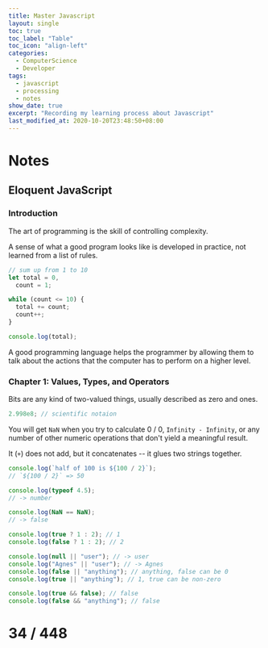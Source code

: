 ```yaml
---
title: Master Javascript
layout: single
toc: true
toc_label: "Table"
toc_icon: "align-left"
categories:
  - ComputerScience
  - Developer
tags:
  - javascript
  - processing
  - notes
show_date: true
excerpt: "Recording my learning process about Javascript"
last_modified_at: 2020-10-20T23:48:50+08:00
---
```


# Notes

## Eloquent JavaScript

### Introduction

The art of programming is the skill of controlling complexity.

A sense of what a good program looks like is developed in practice, not learned from a list of rules.

```javascript
// sum up from 1 to 10
let total = 0,
  count = 1;

while (count <= 10) {
  total += count;
  count++;
}

console.log(total);
```

A good programming language helps the programmer by allowing them to talk about the actions that the computer has to perform on a higher level.

### Chapter 1: Values, Types, and Operators

Bits are any kind of two-valued things, usually described as zero and ones.

```javascript
2.998e8; // scientific notaion
```

You will get `NaN` when you try to calculate 0 / 0, `Infinity - Infinity`, or any number of other numeric operations that don't yield a meaningful result.

It (`+`) does not add, but it concatenates -- it glues two strings together.

```javascript
console.log(`half of 100 is ${100 / 2}`);
// `${100 / 2}` => 50
```

```javascript
console.log(typeof 4.5);
// -> number
```

```javascript
console.log(NaN == NaN);
// -> false
```

```javascript
console.log(true ? 1 : 2); // 1
console.log(false ? 1 : 2); // 2
```

```javascript
console.log(null || "user"); // -> user
console.log("Agnes" || "user"); // -> Agnes
console.log(false || "anything"); // anything, false can be 0
console.log(true || "anything"); // 1, true can be non-zero
```

```javascript
console.log(true && false); // false
console.log(false && "anything"); // false
```

# 34 / 448
